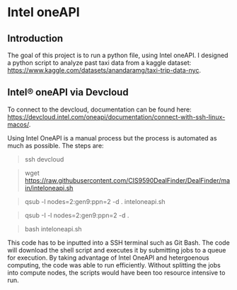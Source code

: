 # Intel oneAPI

## Introduction
The goal of this project is to run a python file, using Intel oneAPI. I designed a python script to analyze past taxi data from a kaggle dataset: https://www.kaggle.com/datasets/anandaramg/taxi-trip-data-nyc. 

## Intel® oneAPI via Devcloud
To connect to the devcloud, documentation can be found here: https://devcloud.intel.com/oneapi/documentation/connect-with-ssh-linux-macos/. 

Using Intel OneAPI is a manual process but the process is automated as much as possible. The steps are:

> ssh devcloud

> wget https://raw.githubusercontent.com/CIS9590DealFinder/DealFinder/main/inteloneapi.sh

> qsub -l nodes=2:gen9:ppn=2 -d . inteloneapi.sh

> qsub -I -l nodes=2:gen9:ppn=2 -d .

> bash inteloneapi.sh 

This code has to be inputted into a SSH terminal such as Git Bash. The code will download the shell script and executes it by submitting jobs to a queue for execution. By taking advantage of Intel OneAPI and hetergoenous computing, the code was able to run efficiently. Without splitting the jobs into compute nodes, the scripts would have been too resource intensive to run.


